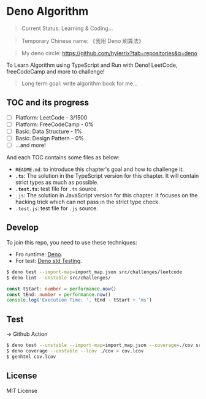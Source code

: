 # Deno Algorithm

> Current Status: Learning & Coding...

> Temporary Chinese name: 《我用 Deno 刷算法》

> My deno circle: https://github.com/hylerrix?tab=repositories&q=deno

To Learn Algorithm using TypeScript and Run with Deno! LeetCode, freeCodeCamp and more to challenge!

> Long term goal: write algorithm book for me...
## TOC and its progress

- [ ] Platform: LeetCode - 3/1500
- [ ] Platform: FreeCodeCamp - 0%
- [ ] Basic: Data Structure - 1%
- [ ] Basic: Design Pattern - 0%
- [ ] ...and more!

And each TOC contains some files as below:

* `README.md`: to introduce this chapter\'s goal and how to challenge it.
* **`.ts`**: The solution in the TypeScript version for this chapter. It will contain strict types as much as possible.
* **`.test.ts`**: test file for `.ts` source.
* `.js`: The solution in JavaScript version for this chapter. It focuses on the hacking trick which can not pass in the strict type check.
* `.test.js`: test file for `.js` source.

<!--

## Terminal Command

When the content is ready, maby a command can explore more from local terminal.

- [ ] Support a command something like `deal` to explore this repo.
  - [ ] `deal list`: list different TOC and we can select futher to the problem.
  - [ ] `deal search ${name}`: search and select related problem solution we want to solve.

## VS Code Extensions

Your can search the repo on VS code in [here](...)

## i18n

If you feel helpful, welcome to make translations to this repo. Now, support: English, (Chinese)...

-->

## Develop

To join this repo, you need to use these techniques:

* Fro runtime: [Deno](deno.land).
* For test: [Deno std Testing](https://deno.land/std/testing).

```bash
$ deno test --import-map=import_map.json src/challenges/leetcode
$ deno lint --unstable src/challenges/
```

```typescript
const tStart: number = performance.now()
const tEnd: number = performance.now()
console.log('Execution Time: ', tEnd - tStart + 'ms')
```

## Test

-> Github Action

```bash
$ deno test --unstable --import-map=import_map.json --coverage=./cov src/challenges/leetcode
$ deno coverage --unstable --lcov ./cov > cov.lcov
$ genhtml cov.lcov
```

## License

MIT License
